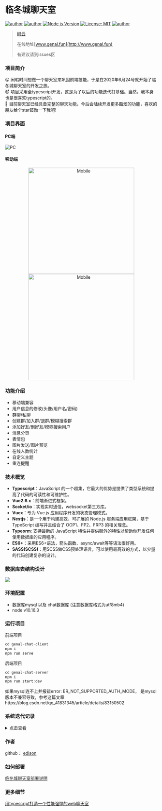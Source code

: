 # 临冬城聊天室
[![author](https://img.shields.io/badge/author-genaller-blue.svg)](https://github.com/genaller)
[![author](https://img.shields.io/github/languages/top/genaller/genal-chat)](https://github.com/genaller/genal-chat)
[![Node.js Version](https://img.shields.io/badge/node.js-10.16.3-blue.svg)](http://nodejs.org/download)
[![License: MIT](https://img.shields.io/badge/License-MIT-blue.svg)](https://github.com/genaller/genal-chat/blob/master/LICENSE)
[![author](https://img.shields.io/github/stars/genaller/genal-chat?style=social)](https://github.com/genaller/genal-chat)

> [码云](https://gitee.com/edison_dec/genal-chat)<br>
>
> 在线地址[www.genal.fun](http://www.genal.fun)<br>
>
> 有建议请到issues区

### 项目简介
  😛 闲暇时间想做一个聊天室来巩固前端技能，于是在2020年6月24号就开始了临冬城聊天室的开发之旅。<br>
  😈 项目采用全typescript开发，这是为了以后的功能迭代打基础。当然，我本身也是很喜欢typescript的。<br>
  🧐 目前聊天室已经具备完整的聊天功能，今后会陆续开发更多酷炫的功能，喜欢的朋友给个star鼓励一下我吧!<br>

### 项目界面
#### PC端
<img src="./assets/v6_pc.png" alt="PC" style="max-width:800px" />

#### 移动端
<p align="center">
  <img src="./assets/v6_m1.png" alt="Mobile" width="350"/><img src="./assets/v6_m2.png" alt="Mobile" width="350"  hspace="50"/>
</p>

### 功能介绍
- 移动端兼容
- 用户信息的修改(头像/用户名/密码)
- 群聊/私聊
- 创建群/加入群/退群/模糊搜索群
- 添加好友/删好友/模糊搜索用户
- 消息分页
- 表情包
- 图片发送/图片预览
- 在线人数统计
- 自定义主题
- 重连提醒


### 技术概览
- **Typescript**：JavaScript 的一个超集，它最大的优势是提供了类型系统和提高了代码的可读性和可维护性。
- **Vue2.6.x**：前端渐进式框架。
- **Socket/io**：实现实时通信，websocket第三方库。
- **Vuex**：专为 Vue.js 应用程序开发的状态管理模式。
- **Nestjs**：是一个用于构建高效、可扩展的 Node.js 服务端应用框架，基于 TypeScript 编写并且结合了 OOP1、FP2、FRP3 的相关理念。
- **Typeorm**: 支持最新的 JavaScript 特性并提供额外的特性以帮助你开发任何使用数据库的应用程序。
- **ES6+**：采用ES6+语法，箭头函数、async/await等等语法很好用。
- **SASS(SCSS)**：用SCSS做CSS预处理语言，可以使用最高效的方式，以少量的代码创建复杂的设计。

### 数据库表结构设计
![](./assets/database.png)

### 环境配置
- 数据库mysql 以及 chat数据库 (注意数据库格式为utf8mb4)
- node v10.16.3

### 运行项目
前端项目
```js
cd genal-chat-client 
npm i
npm run serve
```
后端项目
```js
cd genal-chat-server
npm i
npm run start:dev
```
如果mysql连不上并报错error: ER_NOT_SUPPORTED_AUTH_MODE， 是mysql版本不兼容导致，参考这篇文章https://blog.csdn.net/qq_41831345/article/details/83150502

### 系统迭代记录
<details>
<summary>点击查看</summary>

### v1.0.0
##### 功能
- 新增用户
- 新增群
- 群聊
##### v1.0.0界面
![](./assets/1.png)

### v2.0.0
##### 功能
- 群聊/私聊
- 创建群/加入群聊/模糊搜索群
- 添加好友/模糊搜索好友
- 更改用户名/头像上传
- 表情包
- 消息分页
##### v2.0.0界面
![](./assets/2.png)

### v3.0.0
##### 功能
- 群聊/私聊
- 创建群/加入群聊/模糊搜索群
- 添加好友/模糊搜索好友
- 图片上传/粘贴发送图片/图片预览
- 更改用户名/头像上传
- 表情包
- 消息分页
##### v3.0.0界面
同v2.0.0

### v4.0.0
##### 功能
- 群聊/私聊
- 创建群/加入群聊/模糊搜索群
- 添加好友/模糊搜索好友
- 图片上传/粘贴发送图片/图片预览
- 更改用户名/头像上传
- 表情包
- 消息分页
- 移动端兼容
##### v4.0.0界面
同v2.0.0

### v5.0.0
##### 功能
- 群聊/私聊
- 创建群/加入群聊/退群/模糊搜索群
- 添加好友/删好友/模糊搜索好友
- 图片上传/粘贴发送图片/图片预览
- 更改用户名/头像上传
- 表情包
- 消息分页
- 移动端兼容
- 在线人数统计
- 重连提醒
##### v5.0.0界面
![](./assets/v5_pc.png)

### v6.0.0
##### 功能
- 移动端兼容
- 用户信息的修改(头像/用户名/密码)
- 群聊/私聊
- 创建群/加入群/退群/模糊搜索群
- 添加好友/删好友/模糊搜索用户
- 消息分页
- 表情包
- 图片发送/图片预览
- 在线人数统计
- 自定义主题
- 重连提醒
##### v6.0.0界面
![](./assets/v6_pc.png)

</details>

### 作者
github： [edison](https://github.com/genaller)

### 如何部署
[临冬城聊天室部署说明](./临冬城聊天室部署说明.md)

### 更多细节
[用typescript打造一个性能强悍的web聊天室](https://github.com/genaller/strong-frontend/blob/master/learnNode/nest/%E8%81%8A%E5%A4%A9%E5%AE%A4/%E7%94%A8typescript%E6%89%93%E9%80%A0%E4%B8%80%E4%B8%AA%E6%80%A7%E8%83%BD%E5%BC%BA%E6%82%8D%E7%9A%84web%E8%81%8A%E5%A4%A9%E5%AE%A4.md)

